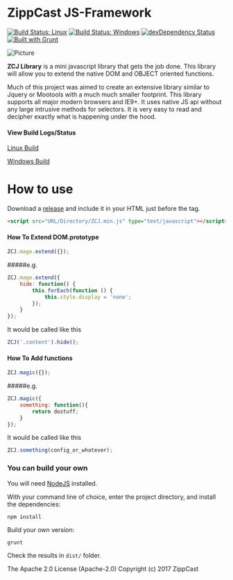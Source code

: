 # ZippCast JS-Framework
[![Build Status: Linux](https://travis-ci.org/ZippCast/JS-Framework.svg?branch=master)](https://travis-ci.org/ZippCast/JS-Framework) 
[![Build Status: Windows](https://ci.appveyor.com/api/projects/status/o6h1hhr4ifog9dvk?svg=true)](https://ci.appveyor.com/project/LGprodigy/js-framework/branch/master)
[![devDependency Status](https://david-dm.org/ZippCast/JS-Framework/dev-status.svg)](https://david-dm.org/ZippCast/JS-Framework#info=devDependencies)
[![Built with Grunt](https://cdn.gruntjs.com/builtwith.svg)](http://gruntjs.com/)


![Picture](https://zcstatic.global.ssl.fastly.net/img/logo-sm-transparent.png)


**ZCJ Library** is a mini javascript library that gets the job done. This library will allow you to extend the native DOM and OBJECT oriented functions.

Much of this project was aimed to create an extensive library similar to Jquery or Mootools with a much much smaller footprint. This library supports all major modern browsers and IE9+. It uses native JS api without any large intrusive methods for selectors. It is very easy to read and decipher exactly what is happening under the hood.

#### View Build Logs/Status
[Linux Build](https://travis-ci.org/ZippCast/JS-Framework)

[Windows Build](https://ci.appveyor.com/project/LGprodigy/js-framework/branch/master)

# How to use
Download a [release](https://github.com/ZippCast/JS-Framework/releases) and include it in your HTML just before the </body> tag.

```html
<script src="URL/Directory/ZCJ.min.js" type="text/javascript"></script>
```


#### How To Extend DOM.prototype
```javascript
ZCJ.mage.extend({});
```
#####e.g.
```javascript
ZCJ.mage.extend({
	hide: function() {
		this.forEach(function () {
			this.style.display = 'none';
		});
	}
});
```
It would be called like this
```javascript
ZCJ('.content').hide();
```

#### How To Add functions
```javascript
ZCJ.magic({});
```
#####e.g.
```javascript
ZCJ.magic({
	something: function(){
		return dostuff;
	}
});
```
It would be called like this
```javascript
ZCJ.something(config_or_whatever);
```


### You can build your own

You will need [NodeJS](https://nodejs.org/en/) installed.

With your command line of choice, enter the project directory, and install the dependencies:

`npm install`

Build your own version:

`grunt`

Check the results in `dist/` folder.




The Apache 2.0 License (Apache-2.0)
Copyright (c) 2017 ZippCast
